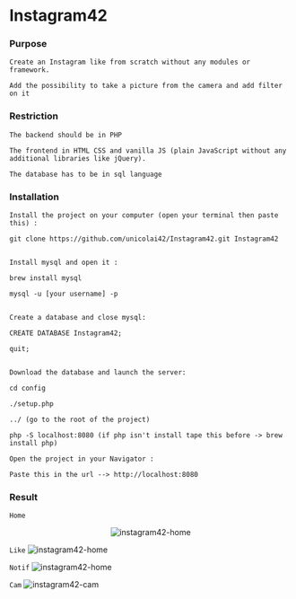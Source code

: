 # Instagram42

### Purpose


```
Create an Instagram like from scratch without any modules or framework.

Add the possibility to take a picture from the camera and add filter on it
```
### Restriction

```
The backend should be in PHP

The frontend in HTML CSS and vanilla JS (plain JavaScript without any additional libraries like jQuery).

The database has to be in sql language
```

### Installation

```
Install the project on your computer (open your terminal then paste this) :

git clone https://github.com/unicolai42/Instagram42.git Instagram42


Install mysql and open it :

brew install mysql

mysql -u [your username] -p


Create a database and close mysql:

CREATE DATABASE Instagram42;

quit;


Download the database and launch the server:

cd config

./setup.php

../ (go to the root of the project)

php -S localhost:8080 (if php isn't install tape this before -> brew install php)

Open the project in your Navigator :

Paste this in the url --> http://localhost:8080
```

### Result

```Home```
<p align='center'><img src="https://media.giphy.com/media/25R4xK8Z8m3SzWOvo8/giphy.gif" alt='instagram42-home'/></p>

```Like```
![instagram42-home](https://media.giphy.com/media/1AjVkD6Akvqa44GQqY/giphy.gif)

```Notif```
![instagram42-home](https://media.giphy.com/media/WvuqZ64IcDw4Wed5oQ/giphy.gif)

```Cam```
![instagram42-cam](https://media.giphy.com/media/3fdDSYp26ucsyD4d8U/giphy.gif)

